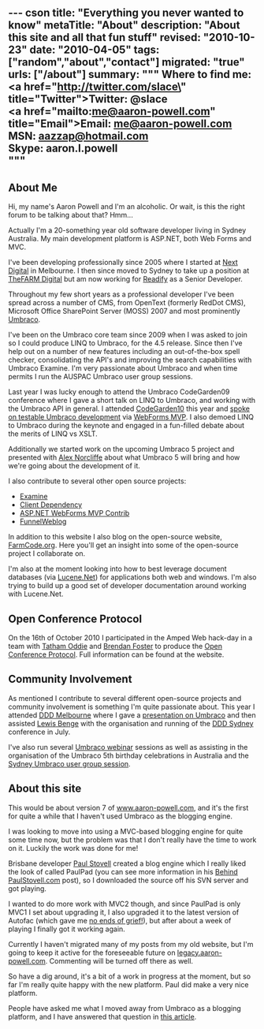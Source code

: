 --- cson
title: "Everything you never wanted to know"
metaTitle: "About"
description: "About this site and all that fun stuff"
revised: "2010-10-23"
date: "2010-04-05"
tags: ["random","about","contact"]
migrated: "true"
urls: ["/about"]
summary: """
Where to find me:<br />
<a href=\"http://twitter.com/slace\" title=\"Twitter\">Twitter: @slace</a><br />
<a href=\"mailto:me@aaron-powell.com\" title=\"Email\">Email: me@aaron-powell.com</a><br />
<span>MSN: aazzap@hotmail.com</span><br />
<span>Skype: aaron.l.powell</span><br />
"""
---
## About Me ##

Hi, my name's Aaron Powell and I'm an alcoholic. Or wait, is this the right forum to be talking about that? Hmm...

Actually I'm a 20-something year old software developer living in Sydney Australia. My main development platform is ASP.NET, both Web Forms and MVC.

I've been developing professionally since 2005 where I started at [Next Digital][1] in Melbourne. I then since moved to Sydney to take up a position at [TheFARM Digital][2] but am now working for [Readify][3] as a Senior Developer.

Throughout my few short years as a professional developer I've been spread across a number of CMS, from OpenText (formerly RedDot CMS), Microsoft Office SharePoint Server (MOSS) 2007 and most prominently [Umbraco][4].

I've been on the Umbraco core team since 2009 when I was asked to join so I could produce LINQ to Umbraco, for the 4.5 release. Since then I've help out on a number of new features including an out-of-the-box spell checker, consolidating the API's and improving the search capabilities with Umbraco Examine.  I'm very passionate about Umbraco and when time permits I run the AUSPAC Umbraco user group sessions. 

Last year I was lucky enough to attend the Umbraco CodeGarden09 conference where I gave a short talk on LINQ to Umbraco, and working with the Umbraco API in general. I attended [CodeGarden10][5] this year and [spoke on testable Umbraco development][6] via [WebForms MVP][7]. I also demoed LINQ to Umbraco during the keynote and engaged in a fun-filled debate about the merits of LINQ vs XSLT.

Additionally we started work on the upcoming Umbraco 5 project and presented with [Alex Norcliffe][8] about what Umbraco 5 will bring and how we're going about the development of it.

I also contribute to several other open source projects:

* [Examine][9]
* [Client Dependency][10]
* [ASP.NET WebForms MVP Contrib][11]
* [FunnelWeblog][12]

In addition to this website I also blog on the open-source website, [FarmCode.org][13]. Here you'll get an insight into some of the open-source project I collaborate on.

I'm also at the moment looking into how to best leverage document databases (via [Lucene.Net][14]) for applications both web and windows. I'm also trying to build up a good set of developer documentation around working with Lucene.Net.

## Open Conference Protocol

On the 16th of October 2010 I participated in the Amped Web hack-day in a team with [Tatham Oddie][15] and [Brendan Foster][16] to produce the [Open Conference Protocol][17]. Full information can be found at the website.

## Community Involvement ##

As mentioned I contribute to several different open-source projects and community involvement is something I'm quite passionate about. This year I attended [DDD Melbourne][18] where I gave a [presentation on Umbraco][19] and then assisted [Lewis Benge][20] with the organisation and running of the [DDD Sydney][21] conference in July.

I've also run several [Umbraco webinar][22] sessions as well as assisting in the organisation of the Umbraco 5th birthday celebrations in Australia and the [Sydney Umbraco user group session][23].

## About this site ##

This would be about version 7 of www.aaron-powell.com, and it's the first for quite a while that I haven't used Umbraco as the blogging engine.

I was looking to move into using a MVC-based blogging engine for quite some time now, but the problem was that I don't really have the time to work on it. Luckily the work was done for me!

Brisbane developer [Paul Stovell][24] created a blog engine which I really liked the look of called PaulPad (you can see more information in his [Behind PaulStovell.com][25] post), so I downloaded the source off his SVN server and got playing.

I wanted to do more work with MVC2 though, and since PaulPad is only MVC1 I set about upgrading it, I also upgraded it to the latest version of Autofac (which gave me [no ends of grief!][26]), but after about a week of playing I finally got it working again.

Currently I haven't migrated many of my posts from my old website, but I'm going to keep it active for the foreseeable future on [legacy.aaron-powell.com][27]. Commenting will be turned off there as well.

So have a dig around, it's a bit of a work in progress at the moment, but so far I'm really quite happy with the new platform. Paul did make a very nice platform.

People have asked me what I moved away from Umbraco as a blogging platform, and I have answered that question in [this article][28].


  [1]: http://www.next-digital.com
  [2]: http://www.thefarmdigital.com
  [3]: http://readify.net
  [4]: http://umbraco.org
  [5]: http://codegarden10.com
  [6]: /codegarden-10
  [7]: http://webformsmvp.com
  [8]: http://boxbinary.com/
  [9]: http://examine.codeplex.com
  [10]: http://clientdependency.codeplex.com
  [11]: http://webformsmvpcontrib.codeplex.com
  [12]: http://www.funnelweblog.com
  [13]: http://farmcode.org
  [14]: /lucene-net-overview
  [15]: http://tath.am
  [16]: http://brendanfoster.com
  [17]: http://openconferenceprotocol.org
  [18]: http://www.dddmelbourne.com
  [19]: /dddmelbourne-umbraco
  [20]: http://geekswithblogs.net/PointToShare/Default.aspx
  [21]: http://www.dddsydney.com
  [22]: /umbraco-auspac-january-2010
  [23]: http://farmcode.org/post/2010/07/14/Sydney-Umbraco-user-meet-up.aspx
  [24]: http://www.paulstovell.com
  [25]: http://www.paulstovell.com/behind
  [26]: /problems-with-assembly-trust
  [27]: http://legacy.aaron-powell.com
  [28]: /why-no-umbraco